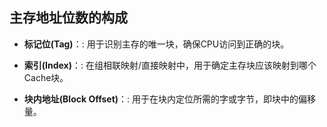 

## 主存地址位数的构成
-   **标记位(Tag)**：: 用于识别主存的唯一块，确保CPU访问到正确的块。
    
-   **索引(Index)**：: 在组相联映射/直接映射中，用于确定主存块应该映射到哪个Cache块。
    
-   **块内地址(Block Offset)**：: 用于在块内定位所需的字或字节，即块中的偏移量。


<!--stackedit_data:
eyJoaXN0b3J5IjpbLTE1NTMyODk1MDddfQ==
-->